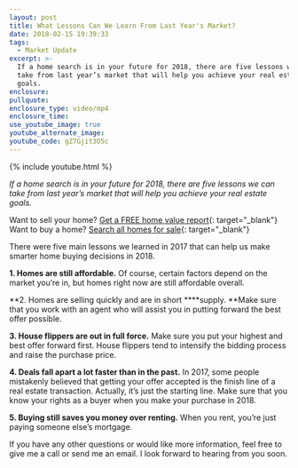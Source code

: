 ```yaml
---
layout: post
title: What Lessons Can We Learn From Last Year's Market?
date: 2018-02-15 19:39:33
tags:
  - Market Update
excerpt: >-
  If a home search is in your future for 2018, there are five lessons we can
  take from last year’s market that will help you achieve your real estate
  goals.
enclosure:
pullquote:
enclosure_type: video/mp4
enclosure_time:
use_youtube_image: true
youtube_alternate_image:
youtube_code: gZ7Gjit3O5c
---
```


{% include youtube.html %}

<p style-"text-align: center;"><em>If a home search is in your future for 2018, there are five lessons we can take from last year’s market that will help you achieve your real estate goals.</em></p>

Want to sell your home? [Get a FREE home value report](mailto:brandon@blackwellrealtygroup.com){: target="_blank"}<br>Want to buy a home? [Search all homes for sale](https://www.blackwellrealtygroup.com/map_search/results/a/1/#/?city=all&amp;style=all&amp;middle_school=all&amp;baths_min=all&amp;school_district=all&amp;beds_min=all&amp;area_min=all&amp;list_price_min=50000&amp;county=all&amp;list_price_max=all&amp;elementary_school=all&amp;lot_size_min=all&amp;type=res&amp;type=con&amp;per_page=20&amp;high_school=all&amp;year_built_min=all&amp;short_sale=all&amp;page=1){: target="_blank"}

There were five main lessons we learned in 2017 that can help us make smarter home buying decisions in 2018.&nbsp;

**1. Homes are still affordable.**&nbsp;Of course, certain factors depend on the market you’re in, but homes right now are still affordable overall.&nbsp;

**2. Homes are selling quickly and are in short&nbsp;****supply.&nbsp;**Make sure that you work with an agent who will assist you in putting forward the best offer possible.&nbsp;

**3. House flippers are out in full force.**&nbsp;Make sure you put your highest and best offer forward first. House flippers tend to intensify the bidding process and raise the purchase price.&nbsp;

**4. Deals fall apart a lot faster than in the past.**&nbsp;In 2017, some people mistakenly believed that getting your offer accepted is the finish line of a real estate transaction. Actually, it’s just the starting line. Make sure that you know your rights as a buyer when you make your purchase in 2018.&nbsp;

**5. Buying still saves you money over renting.**&nbsp;When you rent, you’re just paying someone else’s mortgage.

If you have any other questions or would like more information, feel free to give me a call or send me an email. I look forward to hearing from you soon.